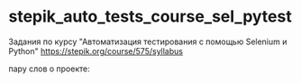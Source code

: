 # stepik_auto_tests_course_sel_pytest
Задания по курсу "Автоматизация тестирования с помощью Selenium и Python"
https://stepik.org/course/575/syllabus

пару слов о проекте:
